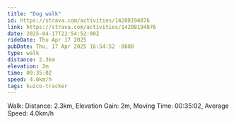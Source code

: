 ```yaml
---
title: "Dog walk"
id: https://strava.com/activities/14208194876
link: https://strava.com/activities/14208194876
date: 2025-04-17T22:54:52:00Z
rideDate: Thu Apr 17 2025
pubDate: Thu, 17 Apr 2025 16:54:52 -0600
type: walk
distance: 2.3km
elevation: 2m
time: 00:35:02
speed: 4.0km/h
tags: kuzco-tracker
---
```

Walk: Distance: 2.3km, Elevation Gain: 2m, Moving Time: 00:35:02, Average Speed: 4.0km/h